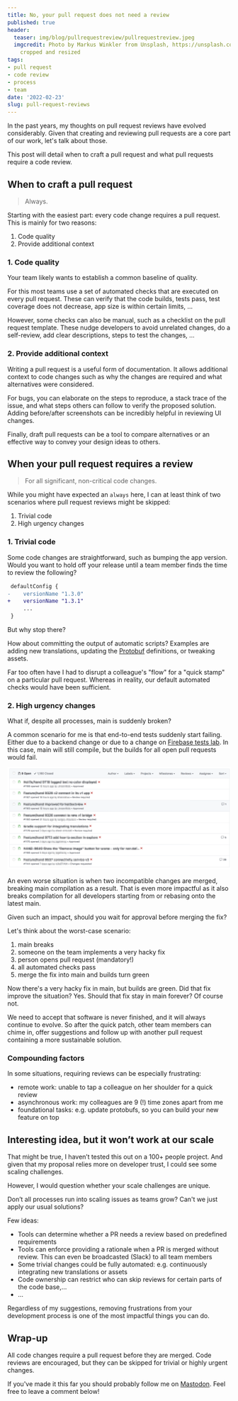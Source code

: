 ```yaml
---
title: No, your pull request does not need a review
published: true
header:
  teaser: img/blog/pullrequestreview/pullrequestreview.jpeg
  imgcredit: Photo by Markus Winkler from Unsplash, https://unsplash.com/photos/-fRAIQHKcc0,
    cropped and resized
tags:
- pull request
- code review
- process
- team
date: '2022-02-23'
slug: pull-request-reviews
---
```


In the past years, my thoughts on pull request reviews have evolved considerably. Given that creating and reviewing pull requests are a core part of our work, let's talk about those.

This post will detail when to craft a pull request and what pull requests require a code review.

## When to craft a pull request
> Always.

Starting with the easiest part: every code change requires a pull request. This is mainly for two reasons:

1. Code quality
1. Provide additional context

### 1. Code quality
Your team likely wants to establish a common baseline of quality.

For this most teams use a set of automated checks that are executed on every pull request. These can verify that the code builds, tests pass, test coverage does not decrease, app size is within certain limits, …

However, some checks can also be manual, such as a checklist on the pull request template. These nudge developers to avoid unrelated changes, do a self-review, add clear descriptions, steps to test the changes, ...

### 2. Provide additional context
Writing a pull request is a useful form of documentation. It allows additional context to code changes such as why the changes are required and what alternatives were considered.

For bugs, you can elaborate on the steps to reproduce, a stack trace of the issue, and what steps others can follow to verify the proposed solution. Adding before/after screenshots can be incredibly helpful in reviewing UI changes.

Finally, draft pull requests can be a tool to compare alternatives or an effective way to convey your design ideas to others.

## When your pull request requires a review
> For all significant, non-critical code changes.

While you might have expected an `always` here, I can at least think of two scenarios where pull request reviews might be skipped:

1. Trivial code
2. High urgency changes

### 1. Trivial code
Some code changes are straightforward, such as bumping the app version. Would you want to hold off your release until a team member finds the time to review the following?

```diff
 defaultConfig {
-    versionName "1.3.0"
+    versionName "1.3.1"
     ...
 }
```

But why stop there?

How about committing the output of automatic scripts? Examples are adding new translations, updating the [Protobuf](https://developers.google.com/protocol-buffers/) definitions, or tweaking assets.

Far too often have I had to disrupt a colleague's "flow" for a "quick stamp" on a particular pull request. Whereas in reality, our default automated checks would have been sufficient.

### 2. High urgency changes
What if, despite all processes, main is suddenly broken?

A common scenario for me is that end-to-end tests suddenly start failing. Either due to a backend change or due to a change on [Firebase tests lab](https://firebase.google.com/docs/test-lab/). In this case, main will still compile, but the builds for all open pull requests would fail.

![All pull request builds are failing due to an issue with the end-to-end tests](failed_builds.png)

An even worse situation is when two incompatible changes are merged, breaking main compilation as a result. That is even more impactful as it also breaks compilation for all developers starting from or rebasing onto the latest main.

Given such an impact, should you wait for approval before merging the fix?

Let's think about the worst-case scenario:

1. main breaks
1. someone on the team implements a very hacky fix
1. person opens pull request (mandatory!)
1. all automated checks pass
1. merge the fix into main and builds turn green

Now there's a very hacky fix in main, but builds are green. Did that fix improve the situation? Yes. Should that fix stay in main forever? Of course not.

We need to accept that software is never finished, and it will always continue to evolve. So after the quick patch, other team members can chime in, offer suggestions and follow up with another pull request containing a more sustainable solution.

### Compounding factors
In some situations, requiring reviews can be especially frustrating:

- remote work: unable to tap a colleague on her shoulder for a quick review
- asynchronous work: my colleagues are 9 (!) time zones apart from me
- foundational tasks: e.g. update protobufs, so you can build your new feature on top

## Interesting idea, but it won’t work at our scale
That might be true, I haven’t tested this out on a 100+ people project. And given that my proposal relies more on developer trust, I could see some scaling challenges.

However, I would question whether your scale challenges are unique.

Don’t all processes run into scaling issues as teams grow? Can't we just apply our usual solutions?

Few ideas:

- Tools can determine whether a PR needs a review based on predefined requirements
- Tools can enforce providing a rationale when a PR is merged without review. This can even be broadcasted (Slack) to all team members
- Some trivial changes could be fully automated: e.g. continuously integrating new translations or assets
- Code ownership can restrict who can skip reviews for certain parts of the code base,...
- ...

Regardless of my suggestions, removing frustrations from your development process is one of the most impactful things you can do.

## Wrap-up
All code changes require a pull request before they are merged. Code reviews are encouraged, but they can be skipped for trivial or highly urgent changes.

If you've made it this far you should probably follow me on [Mastodon](https://androiddev.social/@Jeroenmols). Feel free to leave a comment below!
